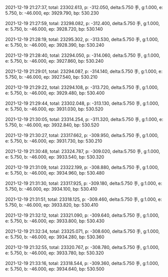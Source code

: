 2021-12-19 21:27:37, total: 23302.613, p: -312.050, delta:5.750 手, g:1.000, e: 5.750, b: -46.000, ep: 3929.790, bp: 530.230

2021-12-19 21:27:59, total: 23298.082, p: -312.400, delta:5.750 手, g:1.000, e: 5.750, b: -46.000, ep: 3928.720, bp: 530.140

2021-12-19 21:28:19, total: 23295.302, p: -313.530, delta:5.750 手, g:1.000, e: 5.750, b: -46.000, ep: 3928.390, bp: 530.240

2021-12-19 21:28:40, total: 23294.050, p: -314.060, delta:5.750 手, g:1.000, e: 5.750, b: -46.000, ep: 3927.860, bp: 530.240

2021-12-19 21:29:01, total: 23294.087, p: -314.140, delta:5.750 手, g:1.000, e: 5.750, b: -46.000, ep: 3927.540, bp: 530.210

2021-12-19 21:29:22, total: 23294.108, p: -313.720, delta:5.750 手, g:1.000, e: 5.750, b: -46.000, ep: 3929.480, bp: 530.400

2021-12-19 21:29:44, total: 23302.048, p: -313.130, delta:5.750 手, g:1.000, e: 5.750, b: -46.000, ep: 3931.030, bp: 530.520

2021-12-19 21:30:05, total: 23314.254, p: -311.320, delta:5.750 手, g:1.000, e: 5.750, b: -46.000, ep: 3932.840, bp: 530.520

2021-12-19 21:30:27, total: 23317.662, p: -309.950, delta:5.750 手, g:1.000, e: 5.750, b: -46.000, ep: 3931.730, bp: 530.210

2021-12-19 21:30:48, total: 23324.787, p: -309.020, delta:5.750 手, g:1.000, e: 5.750, b: -46.000, ep: 3933.540, bp: 530.320

2021-12-19 21:31:09, total: 23322.199, p: -308.880, delta:5.750 手, g:1.000, e: 5.750, b: -46.000, ep: 3934.960, bp: 530.480

2021-12-19 21:31:30, total: 23317.925, p: -309.180, delta:5.750 手, g:1.000, e: 5.750, b: -46.000, ep: 3934.100, bp: 530.410

2021-12-19 21:31:51, total: 23318.125, p: -309.460, delta:5.750 手, g:1.000, e: 5.750, b: -46.000, ep: 3933.820, bp: 530.410

2021-12-19 21:32:12, total: 23321.090, p: -309.640, delta:5.750 手, g:1.000, e: 5.750, b: -46.000, ep: 3933.800, bp: 530.430

2021-12-19 21:32:34, total: 23325.071, p: -308.600, delta:5.750 手, g:1.000, e: 5.750, b: -46.000, ep: 3934.280, bp: 530.360

2021-12-19 21:32:55, total: 23320.767, p: -308.780, delta:5.750 手, g:1.000, e: 5.750, b: -46.000, ep: 3933.780, bp: 530.320

2021-12-19 21:33:16, total: 23318.544, p: -309.360, delta:5.750 手, g:1.000, e: 5.750, b: -46.000, ep: 3934.640, bp: 530.500